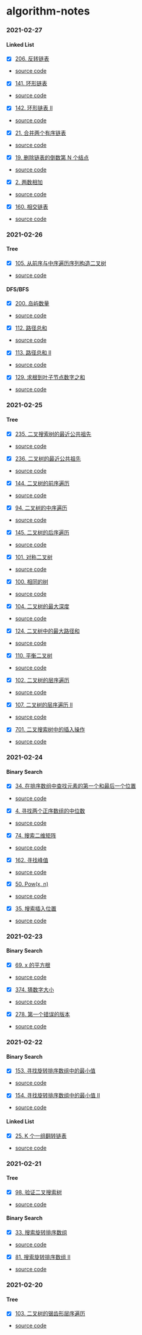 # algorithm-notes

### 2021-02-27
#### Linked List
- [x] [206. 反转链表](https://leetcode-cn.com/problems/reverse-linked-list/)
* [source code](https://github.com/zaynme/algorithm-notes/blob/main/2021-02-27/reverse-linked-list.go?ts=4)
- [x] [141. 环形链表](https://leetcode-cn.com/problems/linked-list-cycle/)
* [source code](https://github.com/zaynme/algorithm-notes/blob/main/2021-02-27/linked-list-cycle.go?ts=4)
- [x] [142. 环形链表 II](https://leetcode-cn.com/problems/linked-list-cycle-ii/)
* [source code](https://github.com/zaynme/algorithm-notes/blob/main/2021-02-27/linked-list-cycle-ii.go?ts=4)
- [x] [21. 合并两个有序链表](https://leetcode-cn.com/problems/merge-two-sorted-lists/)
* [source code](https://github.com/zaynme/algorithm-notes/blob/main/2021-02-27/merge-two-sorted-lists.go?ts=4)
- [x] [19. 删除链表的倒数第 N 个结点](https://leetcode-cn.com/problems/remove-nth-node-from-end-of-list/)
* [source code](https://github.com/zaynme/algorithm-notes/blob/main/2021-02-27/remove-nth-node-from-end-of-list.go?ts=4)
- [x] [2. 两数相加](https://leetcode-cn.com/problems/add-two-numbers/)
* [source code](https://github.com/zaynme/algorithm-notes/blob/main/2021-02-27/add-two-numbers.go?ts=4)
- [x] [160. 相交链表](https://leetcode-cn.com/problems/intersection-of-two-linked-lists.go/)
* [source code](https://github.com/zaynme/algorithm-notes/blob/main/2021-02-27/intersection-of-two-linked-lists.go.go?ts=4)



### 2021-02-26
#### Tree
- [x] [105. 从前序与中序遍历序列构造二叉树](https://leetcode-cn.com/problems/construct-binary-tree-from-preorder-and-inorder-traversal/)
* [source code](https://github.com/zaynme/algorithm-notes/blob/main/2021-02-26/construct-binary-tree-from-preorder-and-inorder-traversal.go?ts=4)
#### DFS/BFS
- [x] [200. 岛屿数量](https://leetcode-cn.com/problems/number-of-islands/)
* [source code](https://github.com/zaynme/algorithm-notes/blob/main/2021-02-26/number-of-islands.go?ts=4)
- [x] [112. 路径总和](https://leetcode-cn.com/problems/path-sum/)
* [source code](https://github.com/zaynme/algorithm-notes/blob/main/2021-02-26/path-sum.go?ts=4)
- [x] [113. 路径总和 II](https://leetcode-cn.com/problems/path-sum-ii/)
* [source code](https://github.com/zaynme/algorithm-notes/blob/main/2021-02-26/path-sum-ii.go?ts=4)
- [x] [129. 求根到叶子节点数字之和](https://leetcode-cn.com/problems/sum-root-to-leaf-numbers/)
* [source code](https://github.com/zaynme/algorithm-notes/blob/main/2021-02-26/sum-root-to-leaf-numbers.go?ts=4)



### 2021-02-25
#### Tree
- [x] [235. 二叉搜索树的最近公共祖先](https://leetcode-cn.com/problems/lowest-common-ancestor-of-a-binary-search-tree/)
* [source code](https://github.com/zaynme/algorithm-notes/blob/main/2021-02-25/lowest-common-ancestor-of-a-binary-search-tree.go?ts=4)
- [x] [236. 二叉树的最近公共祖先](https://leetcode-cn.com/problems/lowest-common-ancestor-of-a-binary-tree/)
* [source code](https://github.com/zaynme/algorithm-notes/blob/main/2021-02-25/lowest-common-ancestor-of-a-binary-tree.go?ts=4)
- [x] [144. 二叉树的前序遍历](https://leetcode-cn.com/problems/binary-tree-preorder-traversal/)
* [source code](https://github.com/zaynme/algorithm-notes/blob/main/2021-02-25/binary-tree-preorder-traversal.go?ts=4)
- [x] [94. 二叉树的中序遍历](https://leetcode-cn.com/problems/binary-tree-inorder-traversal/)
* [source code](https://github.com/zaynme/algorithm-notes/blob/main/2021-02-25/binary-tree-inorder-traversal.go?ts=4)
- [x] [145. 二叉树的后序遍历](https://leetcode-cn.com/problems/binary-tree-postorder-traversal/)
* [source code](https://github.com/zaynme/algorithm-notes/blob/main/2021-02-25/binary-tree-postorder-traversal.go?ts=4)
- [x] [101. 对称二叉树](https://leetcode-cn.com/problems/symmetric-tree/)
* [source code](https://github.com/zaynme/algorithm-notes/blob/main/2021-02-25/symmetric-tree.go?ts=4)
- [x] [100. 相同的树](https://leetcode-cn.com/problems/same-tree/)
* [source code](https://github.com/zaynme/algorithm-notes/blob/main/2021-02-25/same-tree.go?ts=4)
- [x] [104. 二叉树的最大深度](https://leetcode-cn.com/problems/maximum-depth-of-binary-tree/)
* [source code](https://github.com/zaynme/algorithm-notes/blob/main/2021-02-25/maximum-depth-of-binary-tree.go?ts=4)
- [x] [124. 二叉树中的最大路径和](https://leetcode-cn.com/problems/binary-tree-maximum-path-sum/)
* [source code](https://github.com/zaynme/algorithm-notes/blob/main/2021-02-25/binary-tree-maximum-path-sum.go?ts=4)
- [x] [110. 平衡二叉树](https://leetcode-cn.com/problems/balanced-binary-tree/)
* [source code](https://github.com/zaynme/algorithm-notes/blob/main/2021-02-25/balanced-binary-tree.go?ts=4)
- [x] [102. 二叉树的层序遍历](https://leetcode-cn.com/problems/binary-tree-level-order-traversal/)
* [source code](https://github.com/zaynme/algorithm-notes/blob/main/2021-02-25/binary-tree-level-order-traversal.go?ts=4)
- [x] [107. 二叉树的层序遍历 II](https://leetcode-cn.com/problems/binary-tree-level-order-traversal-ii/)
* [source code](https://github.com/zaynme/algorithm-notes/blob/main/2021-02-25/binary-tree-level-order-traversal-ii.go?ts=4)
- [x] [701. 二叉搜索树中的插入操作](https://leetcode-cn.com/problems/insert-into-a-binary-search-tree/)
* [source code](https://github.com/zaynme/algorithm-notes/blob/main/2021-02-25/insert-into-a-binary-search-tree.go?ts=4)

### 2021-02-24
#### Binary Search
- [x] [34. 在排序数组中查找元素的第一个和最后一个位置](https://leetcode-cn.com/problems/find-first-and-last-position-of-element-in-sorted-array/)
* [source code](https://github.com/zaynme/algorithm-notes/blob/main/2021-02-24/find-first-and-last-position-of-element-in-sorted-array.go?ts=4)
- [x] [4. 寻找两个正序数组的中位数](https://leetcode-cn.com/problems/median-of-two-sorted-arrays/)
* [source code](https://github.com/zaynme/algorithm-notes/blob/main/2021-02-24/median-of-two-sorted-arrays.go?ts=4)
- [x] [74. 搜索二维矩阵](https://leetcode-cn.com/problems/search-a-2d-matrix/)
* [source code](https://github.com/zaynme/algorithm-notes/blob/main/2021-02-24/search-a-2d-matrix.go?ts=4)
- [x] [162. 寻找峰值](https://leetcode-cn.com/problems/find-peak-element/)
* [source code](https://github.com/zaynme/algorithm-notes/blob/main/2021-02-24/find-peak-element.go?ts=4)
- [x] [50. Pow(x, n)](https://leetcode-cn.com/problems/powx-n/)
* [source code](https://github.com/zaynme/algorithm-notes/blob/main/2021-02-24/powx-n.go?ts=4)
- [x] [35. 搜索插入位置](https://leetcode-cn.com/problems/search-insert-position/)
* [source code](https://github.com/zaynme/algorithm-notes/blob/main/2021-02-24/search-insert-position.go?ts=4)


### 2021-02-23
#### Binary Search
- [x] [69. x 的平方根](https://leetcode-cn.com/problems/sqrtx/)
* [source code](https://github.com/zaynme/algorithm-notes/blob/main/2021-02-23/sqrtx.go?ts=4)
- [x] [374. 猜数字大小](https://leetcode-cn.com/problems/guess-number-higher-or-lower/)
* [source code](https://github.com/zaynme/algorithm-notes/blob/main/2021-02-23/guess-number-higher-or-lower.go?ts=4)
- [x] [278. 第一个错误的版本](https://leetcode-cn.com/problems/first-bad-version/)
* [source code](https://github.com/zaynme/algorithm-notes/blob/main/2021-02-23/first-bad-version.go?ts=4)


### 2021-02-22
#### Binary Search
- [x] [153. 寻找旋转排序数组中的最小值](https://leetcode-cn.com/problems/find-minimum-in-rotated-sorted-array/)
* [source code](https://github.com/zaynme/algorithm-notes/blob/main/2021-02-22/find-minimum-in-rotated-sorted-array.go?ts=4)
- [x] [154. 寻找旋转排序数组中的最小值 II](https://leetcode-cn.com/problems/find-minimum-in-rotated-sorted-array-II/)
* [source code](https://github.com/zaynme/algorithm-notes/blob/main/2021-02-22/find-minimum-in-rotated-sorted-array-II.go?ts=4)

#### Linked List
- [x] [25. K 个一组翻转链表](https://leetcode-cn.com/problems/reverse-nodes-in-k-group/)
* [source code](https://github.com/zaynme/algorithm-notes/blob/main/2021-02-22/reverse-nodes-in-k-group.go?ts=4)


### 2021-02-21
#### Tree
- [x] [98. 验证二叉搜索树](https://leetcode-cn.com/problems/validate-binary-search-tree/)
* [source code](https://github.com/zaynme/algorithm-notes/blob/main/2021-02-21/validate-binary-search-tree.go?ts=4)

#### Binary Search
- [x] [33. 搜索旋转排序数组](https://leetcode-cn.com/problems/search-in-rotated-sorted-array/)
* [source code](https://github.com/zaynme/algorithm-notes/blob/main/2021-02-21/search-in-rotated-sorted-array.go?ts=4)
- [x] [81. 搜索旋转排序数组 II](https://leetcode-cn.com/problems/search-in-rotated-sorted-array-ii/)
* [source code](https://github.com/zaynme/algorithm-notes/blob/main/2021-02-21/search-in-rotated-sorted-array-ii.go?ts=4)


### 2021-02-20
#### Tree
- [x] [103. 二叉树的锯齿形层序遍历](https://leetcode-cn.com/problems/binary-tree-zigzag-level-order-traversal/)
* [source code](https://github.com/zaynme/algorithm-notes/blob/main/2021-02-20/binary-tree-zigzag-level-order-traversal.go?ts=4)
